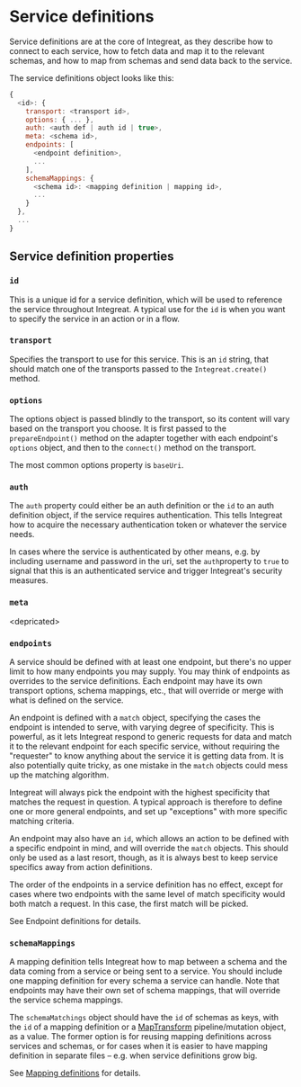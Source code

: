 # Service definitions

Service definitions are at the core of Integreat, as they describe how to connect to each service, how to fetch data and map it to the relevant schemas, and how to map from schemas and send data back to the service.

The service definitions object looks like this:

```javascript
{
  <id>: {
    transport: <transport id>,
    options: { ... },
    auth: <auth def | auth id | true>,
    meta: <schema id>,
    endpoints: [
      <endpoint definition>,
      ...
    ],
    schemaMappings: {
      <schema id>: <mapping definition | mapping id>,
      ...
    }
  },
  ...
}
```

## Service definition properties

### `id`

This is a unique id for a service definition, which will be used to reference the service throughout Integreat. A typical use for the `id` is when you want to specify the service in an action or in a flow.

### `transport`

Specifies the transport to use for this service. This is an `id` string, that should match one of the transports passed to the `Integreat.create()` method.

### `options`

The options object is passed blindly to the transport, so its content will vary based on the transport you choose. It is first passed to the `prepareEndpoint()` method on the adapter together with each endpoint's `options` object, and then to the `connect()` method on the transport.

The most common options property is `baseUri`.

### `auth`

The `auth` property could either be an auth definition or the `id` to an auth definition object, if the service requires authentication. This tells Integreat how to acquire the necessary authentication token or whatever the service needs.

In cases where the service is authenticated by other means, e.g. by including username and password in the uri, set the `auth`property to `true` to signal that this is an authenticated service and trigger Integreat's security measures.

### `meta`

&lt;depricated&gt;

### `endpoints`

A service should be defined with at least one endpoint, but there's no upper limit to how many endpoints you may supply. You may think of endpoints as overrides to the service definitions. Each endpoint may have its own transport options, schema mappings, etc., that will override or merge with what is defined on the service.

An endpoint is defined with a `match` object, specifying the cases the endpoint is intended to serve, with varying degree of specificity. This is powerful, as it lets Integreat respond to generic requests for data and match it to the relevant endpoint for each specific service, without requiring the "requester" to know anything about the service it is getting data from. It is also potentially quite tricky, as one mistake in the `match` objects could mess up the matching algorithm.

Integreat will always pick the endpoint with the highest specificity that matches the request in question. A typical approach is therefore to define one or more general endpoints, and set up "exceptions" with more specific matching criteria.

An endpoint may also have an `id`, which allows an action to be defined with a specific endpoint in mind, and will override the `match` objects. This should only be used as a last resort, though, as it is always best to keep service specifics away from action definitions.

The order of the endpoints in a service definition has no effect, except for cases where two endpoints with the same level of match specificity would both match a request. In this case, the first match will be picked.

See Endpoint definitions for details.

### `schemaMappings`

A mapping definition tells Integreat how to map between a schema and the data coming from a service or being sent to a service. You should include one mapping definition for every schema a service can handle. Note that endpoints may have their own set of schema mappings, that will override the service schema mappings.

The `schemaMatchings` object should have the `id` of schemas as keys, with the `id` of a mapping definition or a [MapTransform](https://github.com/integreat-io/map-transform) pipeline/mutation object, as a value. The former option is for reusing mapping definitions across services and schemas, or for cases when it is easier to have mapping definition in separate files – e.g. when service definitions grow big.

See [Mapping definitions](mapping-definitions.md) for details.

